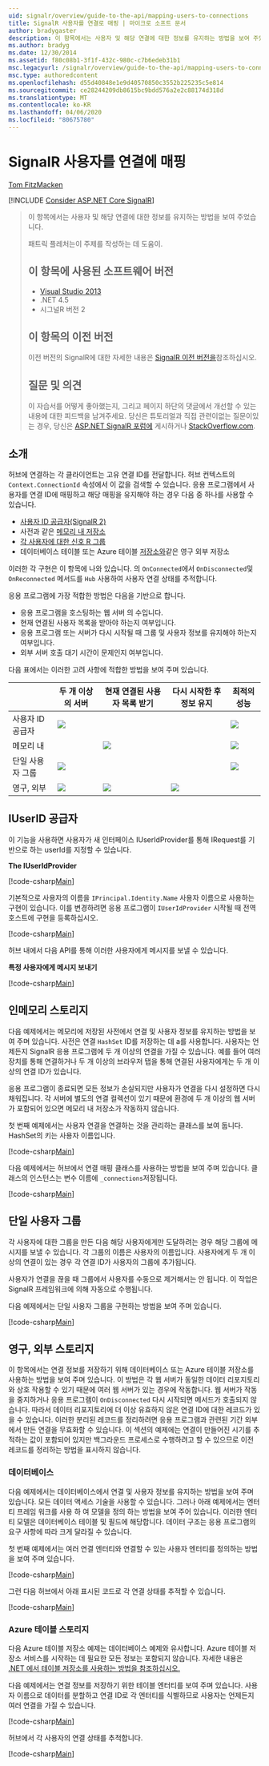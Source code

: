 ```yaml
---
uid: signalr/overview/guide-to-the-api/mapping-users-to-connections
title: SignalR 사용자를 연결로 매핑 | 마이크로 소프트 문서
author: bradygaster
description: 이 항목에서는 사용자 및 해당 연결에 대한 정보를 유지하는 방법을 보여 주었습니다. 패트릭 플레처는이 주제를 작성하는 데 도움이. 이 항목에 사용된 소프트웨어 버전...
ms.author: bradyg
ms.date: 12/30/2014
ms.assetid: f80c08b1-3f1f-432c-980c-c7b6edeb31b1
msc.legacyurl: /signalr/overview/guide-to-the-api/mapping-users-to-connections
msc.type: authoredcontent
ms.openlocfilehash: d55d40848e1e9d40570850c3552b225235c5e814
ms.sourcegitcommit: ce28244209db8615bc9bdd576a2e2c88174d318d
ms.translationtype: MT
ms.contentlocale: ko-KR
ms.lasthandoff: 04/06/2020
ms.locfileid: "80675780"
---
```

# <a name="mapping-signalr-users-to-connections"></a>SignalR 사용자를 연결에 매핑

[Tom FitzMacken](https://github.com/tfitzmac)

[!INCLUDE [Consider ASP.NET Core SignalR](~/includes/signalr/signalr-version-disambiguation.md)]

> 이 항목에서는 사용자 및 해당 연결에 대한 정보를 유지하는 방법을 보여 주었습니다.
>
> 패트릭 플레처는이 주제를 작성하는 데 도움이.
>
> ## <a name="software-versions-used-in-this-topic"></a>이 항목에 사용된 소프트웨어 버전
>
>
> - [Visual Studio 2013](https://my.visualstudio.com/Downloads?q=visual%20studio%202013)
> - .NET 4.5
> - 시그널R 버전 2
>
>
>
> ## <a name="previous-versions-of-this-topic"></a>이 항목의 이전 버전
>
> 이전 버전의 SignalR에 대한 자세한 내용은 [SignalR 이전 버전을](../older-versions/index.md)참조하십시오.
>
> ## <a name="questions-and-comments"></a>질문 및 의견
>
> 이 자습서를 어떻게 좋아했는지, 그리고 페이지 하단의 댓글에서 개선할 수 있는 내용에 대한 피드백을 남겨주세요. 당신은 튜토리얼과 직접 관련이없는 질문이있는 경우, 당신은 [ASP.NET SignalR 포럼에](https://forums.asp.net/1254.aspx/1?ASP+NET+SignalR) 게시하거나 [StackOverflow.com](http://stackoverflow.com/).

## <a name="introduction"></a>소개

허브에 연결하는 각 클라이언트는 고유 연결 ID를 전달합니다. 허브 컨텍스트의 `Context.ConnectionId` 속성에서 이 값을 검색할 수 있습니다. 응용 프로그램에서 사용자를 연결 ID에 매핑하고 해당 매핑을 유지해야 하는 경우 다음 중 하나를 사용할 수 있습니다.

- [사용자 ID 공급자(SignalR 2)](#IUserIdProvider)
- 사전과 같은 [메모리 내 저장소](#inmemory)
- [각 사용자에 대한 신호 R 그룹](#groups)
- 데이터베이스 테이블 또는 Azure 테이블 [저장소와](#database)같은 영구 외부 저장소

이러한 각 구현은 이 항목에 나와 있습니다. 의 `OnConnected`에서 `OnDisconnected`및 `OnReconnected` 메서드를 `Hub` 사용하여 사용자 연결 상태를 추적합니다.

응용 프로그램에 가장 적합한 방법은 다음을 기반으로 합니다.

- 응용 프로그램을 호스팅하는 웹 서버 의 수입니다.
- 현재 연결된 사용자 목록을 받아야 하는지 여부입니다.
- 응용 프로그램 또는 서버가 다시 시작될 때 그룹 및 사용자 정보를 유지해야 하는지 여부입니다.
- 외부 서버 호출 대기 시간이 문제인지 여부입니다.

다음 표에서는 이러한 고려 사항에 적합한 방법을 보여 주며 있습니다.

|  | 두 개 이상의 서버 | 현재 연결된 사용자 목록 받기 | 다시 시작한 후 정보 유지 | 최적의 성능 |
| --- | --- | --- | --- | --- |
| 사용자 ID 공급자 | ![](mapping-users-to-connections/_static/image1.png) |  |  | ![](mapping-users-to-connections/_static/image2.png) |
| 메모리 내 |  | ![](mapping-users-to-connections/_static/image3.png) |  | ![](mapping-users-to-connections/_static/image4.png) |
| 단일 사용자 그룹 | ![](mapping-users-to-connections/_static/image5.png) |  |  | ![](mapping-users-to-connections/_static/image6.png) |
| 영구, 외부 | ![](mapping-users-to-connections/_static/image7.png) | ![](mapping-users-to-connections/_static/image8.png) | ![](mapping-users-to-connections/_static/image9.png) |  |

<a id="IUserIdProvider"></a>

## <a name="iuserid-provider"></a>IUserID 공급자

이 기능을 사용하면 사용자가 새 인터페이스 IUserIdProvider를 통해 IRequest를 기반으로 하는 userId를 지정할 수 있습니다.

**The IUserIdProvider**

[!code-csharp[Main](mapping-users-to-connections/samples/sample1.cs)]

기본적으로 사용자의 이름을 `IPrincipal.Identity.Name` 사용자 이름으로 사용하는 구현이 있습니다. 이를 변경하려면 응용 프로그램이 `IUserIdProvider` 시작될 때 전역 호스트에 구현을 등록하십시오.

[!code-csharp[Main](mapping-users-to-connections/samples/sample2.cs)]

허브 내에서 다음 API를 통해 이러한 사용자에게 메시지를 보낼 수 있습니다.

**특정 사용자에게 메시지 보내기**

[!code-csharp[Main](mapping-users-to-connections/samples/sample3.cs?highlight=5)]

<a id="inmemory"></a>

## <a name="in-memory-storage"></a>인메모리 스토리지

다음 예제에서는 메모리에 저장된 사전에서 연결 및 사용자 정보를 유지하는 방법을 보여 주며 있습니다. 사전은 연결 `HashSet` ID를 저장하는 데 a를 사용합니다. 사용자는 언제든지 SignalR 응용 프로그램에 두 개 이상의 연결을 가질 수 있습니다. 예를 들어 여러 장치를 통해 연결하거나 두 개 이상의 브라우저 탭을 통해 연결된 사용자에게는 두 개 이상의 연결 ID가 있습니다.

응용 프로그램이 종료되면 모든 정보가 손실되지만 사용자가 연결을 다시 설정하면 다시 채워집니다. 각 서버에 별도의 연결 컬렉션이 있기 때문에 환경에 두 개 이상의 웹 서버가 포함되어 있으면 메모리 내 저장소가 작동하지 않습니다.

첫 번째 예제에서는 사용자 연결을 연결하는 것을 관리하는 클래스를 보여 둡니다. HashSet의 키는 사용자 이름입니다.

[!code-csharp[Main](mapping-users-to-connections/samples/sample4.cs)]

다음 예제에서는 허브에서 연결 매핑 클래스를 사용하는 방법을 보여 주며 있습니다. 클래스의 인스턴스는 변수 이름에 `_connections`저장됩니다.

[!code-csharp[Main](mapping-users-to-connections/samples/sample5.cs)]

<a id="groups"></a>

## <a name="single-user-groups"></a>단일 사용자 그룹

각 사용자에 대한 그룹을 만든 다음 해당 사용자에게만 도달하려는 경우 해당 그룹에 메시지를 보낼 수 있습니다. 각 그룹의 이름은 사용자의 이름입니다. 사용자에게 두 개 이상의 연결이 있는 경우 각 연결 ID가 사용자의 그룹에 추가됩니다.

사용자가 연결을 끊을 때 그룹에서 사용자를 수동으로 제거해서는 안 됩니다. 이 작업은 SignalR 프레임워크에 의해 자동으로 수행됩니다.

다음 예제에서는 단일 사용자 그룹을 구현하는 방법을 보여 주며 있습니다.

[!code-csharp[Main](mapping-users-to-connections/samples/sample6.cs)]

<a id="database"></a>

## <a name="permanent-external-storage"></a>영구, 외부 스토리지

이 항목에서는 연결 정보를 저장하기 위해 데이터베이스 또는 Azure 테이블 저장소를 사용하는 방법을 보여 주며 있습니다. 이 방법은 각 웹 서버가 동일한 데이터 리포지토리와 상호 작용할 수 있기 때문에 여러 웹 서버가 있는 경우에 작동합니다. 웹 서버가 작동을 중지하거나 응용 프로그램이 `OnDisconnected` 다시 시작되면 메서드가 호출되지 않습니다. 따라서 데이터 리포지토리에 더 이상 유효하지 않은 연결 ID에 대한 레코드가 있을 수 있습니다. 이러한 분리된 레코드를 정리하려면 응용 프로그램과 관련된 기간 외부에서 만든 연결을 무효화할 수 있습니다. 이 섹션의 예제에는 연결이 만들어진 시기를 추적하는 값이 포함되어 있지만 백그라운드 프로세스로 수행하려고 할 수 있으므로 이전 레코드를 정리하는 방법을 표시하지 않습니다.

### <a name="database"></a>데이터베이스

다음 예제에서는 데이터베이스에서 연결 및 사용자 정보를 유지하는 방법을 보여 주며 있습니다. 모든 데이터 액세스 기술을 사용할 수 있습니다. 그러나 아래 예제에서는 엔터티 프레임 워크를 사용 하 여 모델을 정의 하는 방법을 보여 주어 있습니다. 이러한 엔터티 모델은 데이터베이스 테이블 및 필드에 해당합니다. 데이터 구조는 응용 프로그램의 요구 사항에 따라 크게 달라질 수 있습니다.

첫 번째 예제에서는 여러 연결 엔터티와 연결할 수 있는 사용자 엔터티를 정의하는 방법을 보여 주며 있습니다.

[!code-csharp[Main](mapping-users-to-connections/samples/sample7.cs)]

그런 다음 허브에서 아래 표시된 코드로 각 연결 상태를 추적할 수 있습니다.

[!code-csharp[Main](mapping-users-to-connections/samples/sample8.cs)]

<a id="azure"></a>
### <a name="azure-table-storage"></a>Azure 테이블 스토리지

다음 Azure 테이블 저장소 예제는 데이터베이스 예제와 유사합니다. Azure 테이블 저장소 서비스를 시작하는 데 필요한 모든 정보는 포함되지 않습니다. 자세한 내용은 [.NET 에서 테이블 저장소를 사용하는 방법을 참조하십시오.](https://azure.microsoft.com/documentation/articles/storage-dotnet-how-to-use-tables/)

다음 예제에서는 연결 정보를 저장하기 위한 테이블 엔터티를 보여 주며 있습니다. 사용자 이름으로 데이터를 분할하고 연결 ID로 각 엔터티를 식별하므로 사용자는 언제든지 여러 연결을 가질 수 있습니다.

[!code-csharp[Main](mapping-users-to-connections/samples/sample9.cs)]

허브에서 각 사용자의 연결 상태를 추적합니다.

[!code-csharp[Main](mapping-users-to-connections/samples/sample10.cs)]
